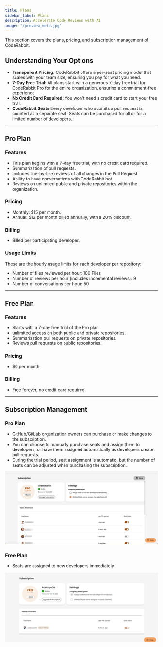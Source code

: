 ```yaml
---
title: Plans
sidebar_label: Plans
description: Accelerate Code Reviews with AI
image: "/preview_meta.jpg"
---
```


<head>
 <meta charSet="utf-8" />
  <meta name="title" content="CodeRabbit: AI-powered Code Reviews" />
  <meta name="description" content="Accelerate Code Reviews with AI" />

  <meta property="og:type" content="website" />
  <meta property="og:url" content="https://coderabbit.ai/" />
  <meta property="og:title" content="CodeRabbit: AI-powered Code Reviews" />
  <meta property="og:description" content="Accelerate Code Reviews with AI" />
  <meta property="og:image" content="/preview_meta.jpg" />

  <meta name="twitter:image" content="https://coderabbit.ai/preview_meta.jpg" />
  <meta name="twitter:card" content="summary_large_image" />
  <meta name="twitter:title" content="CodeRabbit: AI-powered Code Reviews" />
  <meta name="twitter:description" content="Accelerate Code Reviews with AI" />
</head>

This section covers the plans, pricing, and subscription management of CodeRabbit.

## **Understanding Your Options**

- **Transparent Pricing**: CodeRabbit offers a per-seat pricing model that scales with your team size, ensuring you pay for what you need.
- **7-Day Free Trial**: All plans start with a generous 7-day free trial for CodeRabbit Pro for the entire organization, ensuring a commitment-free experience
- **No Credit Card Required**: You won't need a credit card to start your free trial.
- **CodeRabbit Seats**
  Every developer who submits a pull request is counted as a separate seat. Seats can be purchased for all or for a limited number of developers.

---

## **Pro Plan**

### Features

- This plan begins with a 7-day free trial, with no credit card required.
- Summarization of pull requests.
- Includes line-by-line reviews of all changes in the Pull Request
- Ability to have conversations with CodeRabbit bot.
- Reviews on unlimited public and private repositories within the organization.

### Pricing

- Monthly: $15 per month.
- Annual: $12 per month billed annually, with a 20% discount.

### Billing

- Billed per participating developer.

### Usage Limits

These are the hourly usage limits for each developer per repository:

- Number of files reviewed per hour: 100 Files
- Number of reviews per hour (includes incremental reviews): 9
- Number of conversations per hour: 50

---

## **Free Plan**

### Features

- Starts with a 7-day free trial of the Pro plan.
- unlimited access on both public and private repositories.
- Summarization pull requests on private repositories.
- Reviews pull requests on public repositories.

### Pricing

- $0 per month.

### Billing

- Free forever, no credit card required.

---

## **Subscription Management**

### Pro Plan

- GitHub/GitLab organization owners can purchase or make changes to the subscription.
- You can choose to manually purchase seats and assign them to developers, or have them assigned automatically as developers create pull requests.
- During the trial period, seat assignment is automatic, but the number of seats can be adjusted when purchasing the subscription.

![Untitled](./images/pricing.png)

### Free Plan

- Seats are assigned to new developers immediately

![Untitled](./images/pricing2.png)
